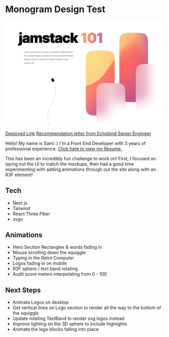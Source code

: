 # Monogram Design Test
![Application Screenshot](/public/screenshot.png)

[Deployed Link](https://monogram-exercise-seven.vercel.app/)
[Recommendation letter from Echobind Senior Engineer](/public/samantha-shackelford--monogram--20230210.pdf)


Hello! My name is Sami :) I'm a Front End Developer with 3 years of professional experience. [Click here to view my Resume.](https://almond-event-90e.notion.site/Sami-Shackelford-3dacf921dc9c42c5b2eeeff475852a03)

This has been an incredibly fun challenge to work on! First, I focused on laying out the UI to match the mockups, then had a good time experimenting with adding animations through out the site along with an R3F element!



## Tech
- Next.js
- Tailwind
- React Three Fiber
- svgo

## Animations
- Hero Section Rectangles & words fading in
- Mouse scrolling down the squiggle
- Typing in the Retro Computer
- Logos fading in on mobile
- R3F sphere / text band rotating
- Audit score meters interpolating from 0 - 100 

## Next Steps
- Animate Logos on desktop
- Get vertical lines on Logo section to render all the way to the bottom of the squiggle
- Update rotating TextBand to render svg logos instead
- Improve lighting on the 3D sphere to include highlights
- Animate the lego blocks falling into place 
